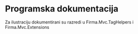 # Programska dokumentacija

Za ilustraciju dokumentirani su razredi u Firma.Mvc.TagHelpers i Firma.Mvc.Extensions
